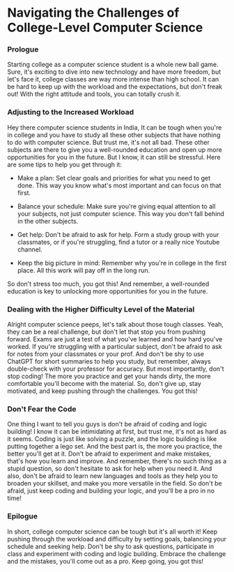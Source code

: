 # Navigating the Challenges of College-Level Computer Science

### Prologue

Starting college as a computer science student is a whole new ball game. Sure, it's exciting to dive into new technology and have more freedom, but let's face it, college classes are way more intense than high school. It can be hard to keep up with the workload and the expectations, but don't freak out! With the right attitude and tools, you can totally crush it.

### Adjusting to the Increased Workload

Hey there computer science students in India, It can be tough when you're in college and you have to study all these other subjects that have nothing to do with computer science. But trust me, it's not all bad. These other subjects are there to give you a well-rounded education and open up more opportunities for you in the future. But I know, it can still be stressful. Here are some tips to help you get through it:

* Make a plan: Set clear goals and priorities for what you need to get done. This way you know what's most important and can focus on that first.
    
* Balance your schedule: Make sure you're giving equal attention to all your subjects, not just computer science. This way you don't fall behind in the other subjects.
    
* Get help: Don't be afraid to ask for help. Form a study group with your classmates, or if you're struggling, find a tutor or a really nice Youtube channel.
    
* Keep the big picture in mind: Remember why you're in college in the first place. All this work will pay off in the long run.
    

So don't stress too much, you got this! And remember, a well-rounded education is key to unlocking more opportunities for you in the future.

### Dealing with the Higher Difficulty Level of the Material

Alright computer science peeps, let's talk about those tough classes. Yeah, they can be a real challenge, but don't let that stop you from pushing forward. Exams are just a test of what you've learned and how hard you've worked. If you're struggling with a particular subject, don't be afraid to ask for notes from your classmates or your prof. And don't be shy to use ChatGPT for short summaries to help you study, but remember, always double-check with your professor for accuracy. But most importantly, don't stop coding! The more you practice and get your hands dirty, the more comfortable you'll become with the material. So, don't give up, stay motivated, and keep pushing through the challenges. You got this!

### Don't Fear the Code

One thing I want to tell you guys is don't be afraid of coding and logic building! I know it can be intimidating at first, but trust me, it's not as hard as it seems. Coding is just like solving a puzzle, and the logic building is like putting together a lego set. And the best part is, the more you practice, the better you'll get at it. Don't be afraid to experiment and make mistakes, that's how you learn and improve. And remember, there's no such thing as a stupid question, so don't hesitate to ask for help when you need it. And also, don't be afraid to learn new languages and tools as they help you to broaden your skillset, and make you more versatile in the field. So don't be afraid, just keep coding and building your logic, and you'll be a pro in no time!

### Epilogue

In short, college computer science can be tough but it's all worth it! Keep pushing through the workload and difficulty by setting goals, balancing your schedule and seeking help. Don't be shy to ask questions, participate in class and experiment with coding and logic building. Embrace the challenge and the mistakes, you'll come out as a pro. Keep going, you got this!